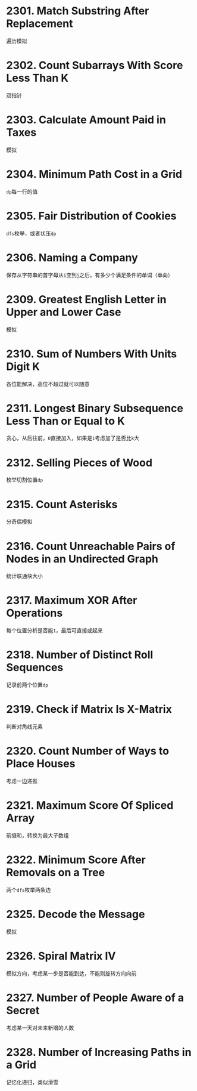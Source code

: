 # 2301. Match Substring After Replacement
遍历模拟
# 2302. Count Subarrays With Score Less Than K
双指针
# 2303. Calculate Amount Paid in Taxes
模拟
# 2304. Minimum Path Cost in a Grid
`dp`每一行的值
# 2305. Fair Distribution of Cookies
`dfs`枚举，或者状压`dp`
# 2306. Naming a Company
保存从字符串的首字母从`i`变到`j`之后，有多少个满足条件的单词（单向）
# 2309. Greatest English Letter in Upper and Lower Case
模拟
# 2310. Sum of Numbers With Units Digit K
各位能解决，高位不超过就可以随意
# 2311. Longest Binary Subsequence Less Than or Equal to K
贪心，从后往前，`0`直接加入，如果是`1`考虑加了是否比`k`大
# 2312. Selling Pieces of Wood
枚举切割位置`dp`
# 2315. Count Asterisks
分奇偶模拟
# 2316. Count Unreachable Pairs of Nodes in an Undirected Graph
统计联通块大小
# 2317. Maximum XOR After Operations 
每个位置分析是否能`1`，最后可直接或起来
# 2318. Number of Distinct Roll Sequences
记录前两个位置`dp`
# 2319. Check if Matrix Is X-Matrix
判断对角线元素
# 2320. Count Number of Ways to Place Houses
考虑一边递推
# 2321. Maximum Score Of Spliced Array
前缀和，转换为最大子数组
# 2322. Minimum Score After Removals on a Tree
两个`dfs`枚举两条边
# 2325. Decode the Message
模拟
# 2326. Spiral Matrix IV
模拟方向，考虑某一步是否能到达，不能则旋转方向向前
# 2327. Number of People Aware of a Secret
考虑某一天对未来新增的人数
# 2328. Number of Increasing Paths in a Grid
记忆化递归，类似滑雪

